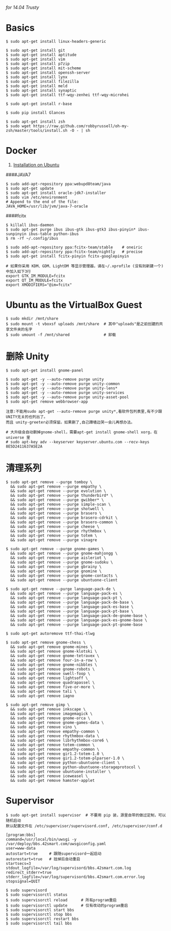 *for 14.04 Trusty*

Basics
==
    
    $ sudo apt-get install linux-headers-generic

    $ sudo apt-get install git
    $ sudo apt-get install aptitude
    $ sudo apt-get install vim    
    $ sudo apt-get install p7zip
    $ sudo apt-get install mit-scheme
    $ sudo apt-get install openssh-server
    $ sudo apt-get install lynx
    $ sudo apt-get install filezilla
    $ sudo apt-get install meld
    $ sudo apt-get install synaptic
    $ sudo apt-get install ttf-wqy-zenhei ttf-wqy-microhei

    $ sudo apt-get install r-base
    
    $ sudo pip install Glances
    
    $ sudo apt-get install zsh
    $ sudo wget https://raw.github.com/robbyrussell/oh-my-zsh/master/tools/install.sh -O - | sh

Docker
==

1. [Installation on Ubuntu](https://docs.docker.com/installation/ubuntulinux/)

####JAVA7

    $ sudo add-apt-repository ppa:webupd8team/java
    $ sudo apt-get update
    $ sudo apt-get install oracle-jdk7-installer
    $ sudo vim /etc/environment
    # Append to the end of the file:
    JAVA_HOME=/usr/lib/jvm/java-7-oracle

####fcitx

    $ killall ibus-daemon
    $ sudo apt-get purge ibus ibus-gtk ibus-gtk3 ibus-pinyin* ibus-sunpinyin ibus-table python-ibus
    $ rm -rf ~/.config/ibus

    $ sudo add-apt-repository ppa:fcitx-team/stable    # oneiric
    $ sudo add-apt-repository ppa:fcitx-team/nightly   # precise
    $ sudo apt-get install fcitx-pinyin fcitx-googlepinyin
    
    # 如果你采用 KDM、GDM、LightDM 等显示管理器，请在~/.xprofile (没有则新建一个)中加入如下3行
    export GTK_IM_MODULE=fcitx
    export QT_IM_MODULE=fcitx
    export XMODIFIERS="@im=fcitx"

Ubuntu as the VirtualBox Guest
==
    
    $ sudo mkdir /mnt/share
    $ sudo mount -t vboxsf uploads /mnt/share  # 其中"uploads"是之前创建的共享文件夹的名字
    $ sudo umount -f /mnt/shared               # 卸载

删除 Unity
==

    $ sudo apt-get install gnome-panel

    $ sudo apt-get -y --auto-remove purge unity
    $ sudo apt-get -y --auto-remove purge unity-common
    $ sudo apt-get -y --auto-remove purge unity-lens*
    $ sudo apt-get -y --auto-remove purge unity-services
    $ sudo apt-get -y --auto-remove purge unity-asset-pool
    $ sudo apt-get remove webbrowser-app

    注意:不能用sudo apt-get --auto-remove purge unity*,看软件包列表里,有不少跟UNITY无关的也列出了。
    而且 unity-greeter必须保留。如果删了,自己蹲墙边哭一会儿再想办法。
    
    # 大升级会自动删掉gnome-shell，需要apt-get install gnome-shell xorg，在 universe 里
    # sudo apt-key adv --keyserver keyserver.ubuntu.com --recv-keys 8E5D2411637A5E2A

清理系列
==

    $ sudo apt-get remove --purge tomboy \
      && sudo apt-get remove --purge empathy \
      && sudo apt-get remove --purge evolution \
      && sudo apt-get remove --purge thunderbird* \
      && sudo apt-get remove --purge gwibber* \
      && sudo apt-get remove --purge simple-scan \
      && sudo apt-get remove --purge shotwell \
      && sudo apt-get remove --purge brasero \
      && sudo apt-get remove --purge brasero-cdrkit \
      && sudo apt-get remove --purge brasero-common \
      && sudo apt-get remove --purge cheese \
      && sudo apt-get remove --purge rhythmbox \
      && sudo apt-get remove --purge totem \
      && sudo apt-get remove --purge vinagre
    
    $ sudo apt-get remove --purge gnome-games \
      && sudo apt-get remove --purge gnome-mahjongg \
      && sudo apt-get remove --purge aisleriot \
      && sudo apt-get remove --purge gnome-sudoku \
      && sudo apt-get remove --purge gbrainy \
      && sudo apt-get remove --purge gnomine \
      && sudo apt-get remove --purge gnome-contacts \
      && sudo apt-get remove --purge ubuntuone-client
    
    $ sudo apt-get remove --purge language-pack-de \
      && sudo apt-get remove --purge language-pack-es \
      && sudo apt-get remove --purge language-pack-pt \
      && sudo apt-get remove --purge language-pack-de-base \
      && sudo apt-get remove --purge language-pack-es-base \
      && sudo apt-get remove --purge language-pack-pt-base \
      && sudo apt-get remove --purge language-pack-de-gnome-base \
      && sudo apt-get remove --purge language-pack-es-gnome-base \
      && sudo apt-get remove --purge language-pack-pt-gnome-base
    
    $ sudo apt-get autoremove ttf-thai-tlwg
    
    $ sudo apt-get remove gnome-chess \
      && sudo apt-get remove gnome-mines \
      && sudo apt-get remove gnome-klotski \
      && sudo apt-get remove gnome-tetravex \
      && sudo apt-get remove four-in-a-row \
      && sudo apt-get remove gnome-nibbles \
      && sudo apt-get remove gnome-robots \
      && sudo apt-get remove swell-foop \
      && sudo apt-get remove lightsoff \
      && sudo apt-get remove quadrapassel \
      && sudo apt-get remove five-or-more \
      && sudo apt-get remove tali \
      && sudo apt-get remove iagno
    
    $ sudo apt-get remove gimp \
      && sudo apt-get remove inkscape \
      && sudo apt-get remove imagemagick \
      && sudo apt-get remove gnome-orca \
      && sudo apt-get remove gnome-games-data \
      && sudo apt-get remove vino \
      && sudo apt-get remove empathy-common \
      && sudo apt-get remove rhythmbox-data \
      && sudo apt-get remove librhythmbox-core6 \
      && sudo apt-get remove totem-common \
      && sudo apt-get remove empathy-common \
      && sudo apt-get remove gir1.2-totem-1.0 \
      && sudo apt-get remove gir1.2-totem-plparser-1.0 \
      && sudo apt-get remove python-ubuntuone-client \
      && sudo apt-get remove python-ubuntuone-storageprotocol \
      && sudo apt-get remove ubuntuone-installer \
      && sudo apt-get remove iceweasel \
      && sudo apt-get remove hamster-applet

Supervisor
==

    $ sudo apt-get install supervisor  # 不要用 pip 装，源里自带的做过定制，可以随机启动
    默认配置文件在 /etc/supervisor/supervisord.conf, /etc/supervisor/conf.d

    [program:bbs]
    command=/usr/local/bin/uwsgi -y /var/deploy/bbs.42smart.com/uwsgiconfig.yaml
    user=www-data
    autostart=true     # 跟随supervisord一起启动
    autorestart=true   # 挂掉后自动重启
    startsecs=3
    stdout_logfile=/var/log/supervisord/bbs.42smart.com.log
    redirect_stderr=true
    stderr_logfile=/var/log/supervisord/bbs.42smart.com.error.log
    stopsignal=QUIT

    $ sudo supervisord
    $ sudo supervisorctl status
    $ sudo supervisorctl reload      # 所有program重启
    $ sudo supervisorctl update      # 仅有改动的program重启
    $ sudo supervisorctl start bbs
    $ sudo supervisorctl stop bbs
    $ sudo supervisorctl restart bbs
    $ sudo supervisorctl tail bbs
